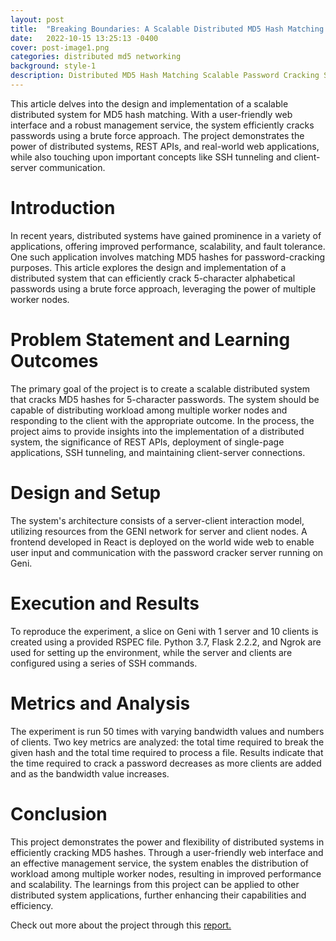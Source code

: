 ```yaml
---
layout: post
title:  "Breaking Boundaries: A Scalable Distributed MD5 Hash Matching System"
date:   2022-10-15 13:25:13 -0400
cover: post-image1.png
categories: distributed md5 networking
background: style-1
description: Distributed MD5 Hash Matching Scalable Password Cracking System is a project that designs a distributed system for cracking 5-character passwords using MD5 hash matching. The system employs a web interface, a management service, and multiple worker nodes to enable scalable brute-force attacks. Users can add or remove worker nodes, improving efficiency and adaptability.
---
```

This article delves into the design and implementation of a scalable distributed system for MD5 hash matching. With a user-friendly web interface and a robust management service, the system efficiently cracks passwords using a brute force approach. The project demonstrates the power of distributed systems, REST APIs, and real-world web applications, while also touching upon important concepts like SSH tunneling and client-server communication.

<h1>Introduction</h1>
In recent years, distributed systems have gained prominence in a variety of applications, offering improved performance, scalability, and fault tolerance. One such application involves matching MD5 hashes for password-cracking purposes. This article explores the design and implementation of a distributed system that can efficiently crack 5-character alphabetical passwords using a brute force approach, leveraging the power of multiple worker nodes.

<h1>Problem Statement and Learning Outcomes</h1>
The primary goal of the project is to create a scalable distributed system that cracks MD5 hashes for 5-character passwords. The system should be capable of distributing workload among multiple worker nodes and responding to the client with the appropriate outcome. In the process, the project aims to provide insights into the implementation of a distributed system, the significance of REST APIs, deployment of single-page applications, SSH tunneling, and maintaining client-server connections.

<h1>Design and Setup</h1>
The system's architecture consists of a server-client interaction model, utilizing resources from the GENI network for server and client nodes. A frontend developed in React is deployed on the world wide web to enable user input and communication with the password cracker server running on Geni.

<h1>Execution and Results</h1>
To reproduce the experiment, a slice on Geni with 1 server and 10 clients is created using a provided RSPEC file. Python 3.7, Flask 2.2.2, and Ngrok are used for setting up the environment, while the server and clients are configured using a series of SSH commands.

<h1>Metrics and Analysis</h1>
The experiment is run 50 times with varying bandwidth values and numbers of clients. Two key metrics are analyzed: the total time required to break the given hash and the total time required to process a file. Results indicate that the time required to crack a password decreases as more clients are added and as the bandwidth value increases.

<h1>Conclusion</h1>
This project demonstrates the power and flexibility of distributed systems in efficiently cracking MD5 hashes. Through a user-friendly web interface and an effective management service, the system enables the distribution of workload among multiple worker nodes, resulting in improved performance and scalability. The learnings from this project can be applied to other distributed system applications, further enhancing their capabilities and efficiency.


Check out more about the project through this [report.][projectpdf-link]

[projectpdf-link]: https://drive.google.com/file/d/1zp3tYJyh-yDjSKDW8yI3Et8wYyr6T-0R/view